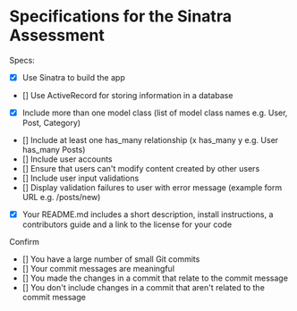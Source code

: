 # Specifications for the Sinatra Assessment

Specs:
- [X] Use Sinatra to build the app
- [] Use ActiveRecord for storing information in a database
- [X] Include more than one model class (list of model class names e.g. User, Post, Category)
- [] Include at least one has_many relationship (x has_many y e.g. User has_many Posts)
- [] Include user accounts
- [] Ensure that users can't modify content created by other users
- [] Include user input validations
- [] Display validation failures to user with error message (example form URL e.g. /posts/new)
- [X] Your README.md includes a short description, install instructions, a contributors guide and a link to the license for your code

Confirm
- [] You have a large number of small Git commits
- [] Your commit messages are meaningful
- [] You made the changes in a commit that relate to the commit message
- [] You don't include changes in a commit that aren't related to the commit message
